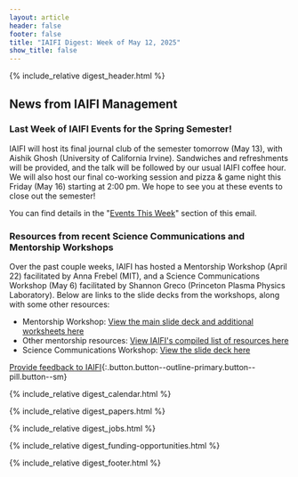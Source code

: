 ```yaml
---
layout: article
header: false
footer: false
title: "IAIFI Digest: Week of May 12, 2025"
show_title: false
--- 
```


{% include_relative digest_header.html %}

## News from IAIFI Management

### Last Week of IAIFI Events for the Spring Semester! 
IAIFI will host its final journal club of the semester tomorrow (May 13), with Aishik Ghosh (University of California Irvine). Sandwiches and refreshments will be provided, and the talk will be followed by our usual IAIFI coffee hour. We will also host our final co-working session and pizza & game night this Friday (May 16) starting at 2:00 pm. We hope to see you at these events to close out the semester! 

You can find details in the "[Events This Week](#events-this-week)" section of this email.

### Resources from recent Science Communications and Mentorship Workshops
Over the past couple weeks, IAIFI has hosted a Mentorship Workshop (April 22) facilitated by Anna Frebel (MIT), and a Science Communications Workshop (May 6) facilitated by Shannon Greco (Princeton Plasma Physics Laboratory). Below are links to the slide decks from the workshops, along with some other resources: 

- Mentorship Workshop: [View the main slide deck and additional worksheets here](https://drive.google.com/drive/folders/11D2FNAZZpKGZBdjbCSW1-W2vQf7sQN5A?usp=drive_link)
- Other mentorship resources: [View IAIFI's compiled list of resources here](https://iaifi.org/ecec.html#mentorship-resources)
- Science Communications Workshop: [View the slide deck here](https://docs.google.com/document/d/1NLxErvp_UB1MXcOEG5fNoM7x0pSuvGFwnePKFCklccQ/edit?usp=sharing)

[Provide feedback to IAIFI](https://forms.gle/hk2mrqjaLY8nCZrE6){:.button.button--outline-primary.button--pill.button--sm}

{% include_relative digest_calendar.html %}

{% include_relative digest_papers.html %}
 
{% include_relative digest_jobs.html %}

{% include_relative digest_funding-opportunities.html %}

{% include_relative digest_footer.html %}
